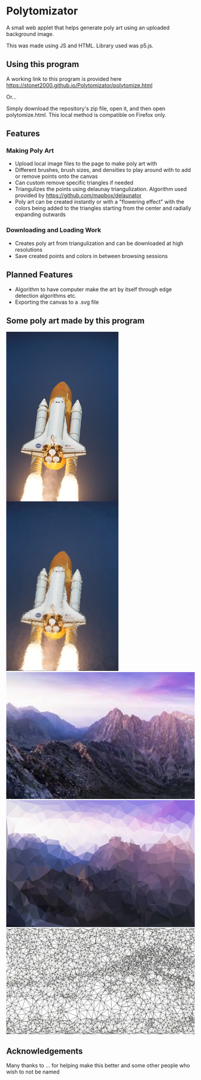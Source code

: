 # Polytomizator
A small web applet that helps generate poly art using an uploaded background image.

This was made using JS and HTML. Library used was p5.js.

## Using this program
A working link to this program is provided here https://stonet2000.github.io/Polytomizator/polytomize.html

Or...

Simply download the repository's zip file, open it, and then open polytomize.html. This local method is compatible on Firefox only.


## Features
### Making Poly Art
- Upload local image files to the page to make poly art with
- Different brushes, brush sizes, and densities to play around with to add or remove points onto the canvas
- Can custom remove specific triangles if needed
- Triangulizes the points using delaunay triangulization. Algorithm used provided by https://github.com/mapbox/delaunator
- Poly art can be created instantly or with a "flowering effect" with the colors being added to the triangles starting from the center and radially expanding outwards
### Downloading and Loading Work
- Creates poly art from triangulization and can be downloaded at high resolutions
- Save created points and colors in between browsing sessions


## Planned Features
- Algorithm to have computer make the art by itself through edge detection algorithms etc.
- Exporting the canvas to a .svg file

## Some poly art made by this program
<img align="center" src ="https://github.com/StoneT2000/StoneT2000.github.io/blob/master/images/NasaShuttle.jpg" width="300" height="452.7"></img>
<img src ="https://github.com/StoneT2000/StoneT2000.github.io/blob/master/images/NasaShuttlePoly.jpg" width="300" height="452.7"></img>
<img src ="https://github.com/StoneT2000/StoneT2000.github.io/blob/master/images/BlurryMountain.jpg" width="604" height="339"></img>
<img src ="https://github.com/StoneT2000/StoneT2000.github.io/blob/master/images/BlurryMountainPoly2.jpg" width="604" height="339"></img>
<img src ="https://github.com/StoneT2000/StoneT2000.github.io/blob/master/images/PolytomizationFlowerEffect.gif" width="800" height="auto"></img>

## Acknowledgements
Many thanks to ... for helping make this better
and some other people who wish to not be named
